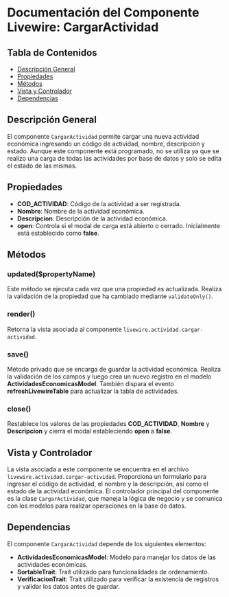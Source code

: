 # Documentación del Componente Livewire: CargarActividad

## Tabla de Contenidos
- [Descripción General](#descripción-general)
- [Propiedades](#propiedades)
- [Métodos](#métodos)
- [Vista y Controlador](#vista-y-controlador)
- [Dependencias](#dependencias)

## Descripción General
El componente `CargarActividad` permite cargar una nueva actividad económica ingresando un código de actividad, nombre, descripción y estado. Aunque este componente está programado, no se utiliza ya que se realizo una carga de todas las actividades por base de datos y solo se edita el estado de las mismas.

## Propiedades

- **COD_ACTIVIDAD**: Código de la actividad a ser registrada.
- **Nombre**: Nombre de la actividad económica.
- **Descripcion**: Descripción de la actividad económica.
- **open**: Controla si el modal de carga está abierto o cerrado. Inicialmente está establecido como **false**.

## Métodos

### updated($propertyName)
Este método se ejecuta cada vez que una propiedad es actualizada. Realiza la validación de la propiedad que ha cambiado mediante `validateOnly()`.

### render()
Retorna la vista asociada al componente `livewire.actividad.cargar-actividad`.

### save()
Método privado que se encarga de guardar la actividad económica. Realiza la validación de los campos y luego crea un nuevo registro en el modelo **ActividadesEconomicasModel**. También dispara el evento **refreshLivewireTable** para actualizar la tabla de actividades.

### close()
Restablece los valores de las propiedades **COD_ACTIVIDAD**, **Nombre** y **Descripcion** y cierra el modal estableciendo **open** a **false**.

## Vista y Controlador
La vista asociada a este componente se encuentra en el archivo `livewire.actividad.cargar-actividad`. Proporciona un formulario para ingresar el código de actividad, el nombre y la descripción, así como el estado de la actividad económica. El controlador principal del componente es la clase `CargarActividad`, que maneja la lógica de negocio y se comunica con los modelos para realizar operaciones en la base de datos.

## Dependencias

El componente `CargarActividad` depende de los siguientes elementos:

- **ActividadesEconomicasModel**: Modelo para manejar los datos de las actividades económicas.
- **SortableTrait**: Trait utilizado para funcionalidades de ordenamiento.
- **VerificacionTrait**: Trait utilizado para verificar la existencia de registros y validar los datos antes de guardar.

